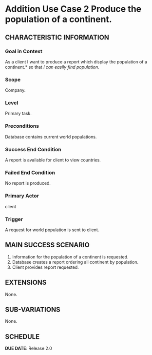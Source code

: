 # Addition Use Case 2 Produce the population of a continent.

## CHARACTERISTIC INFORMATION

### Goal in Context

As a client I want to produce a report which display the population of a continent.* so that *I can easily find population.*

### Scope

Company.

### Level

Primary task.

### Preconditions

Database contains current world populations.

### Success End Condition

A report is available for client to view countries.

### Failed End Condition

No report is produced.

### Primary Actor

client

### Trigger

A request for world population is sent to client.

## MAIN SUCCESS SCENARIO

1. Information for the population of a continent  is requested.
2. Database creates a report ordering all continent by population.
3. Client provides report requested.

## EXTENSIONS

None.

## SUB-VARIATIONS

None.

## SCHEDULE

**DUE DATE**: Release 2.0
